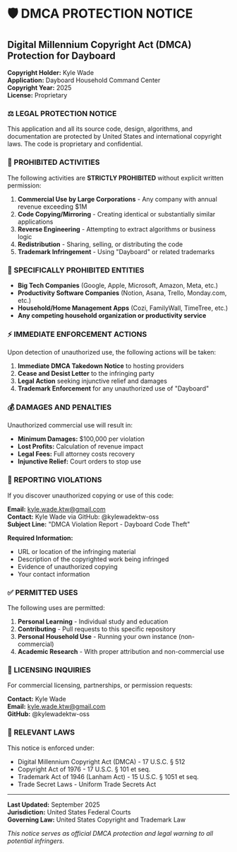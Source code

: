 # 🛡️ DMCA PROTECTION NOTICE

## Digital Millennium Copyright Act (DMCA) Protection for Dayboard

**Copyright Holder:** Kyle Wade  
**Application:** Dayboard Household Command Center  
**Copyright Year:** 2025  
**License:** Proprietary  

### ⚖️ LEGAL PROTECTION NOTICE

This application and all its source code, design, algorithms, and documentation are protected by United States and international copyright laws. The code is proprietary and confidential.

### 🚫 PROHIBITED ACTIVITIES

The following activities are **STRICTLY PROHIBITED** without explicit written permission:

1. **Commercial Use by Large Corporations** - Any company with annual revenue exceeding $1M
2. **Code Copying/Mirroring** - Creating identical or substantially similar applications
3. **Reverse Engineering** - Attempting to extract algorithms or business logic
4. **Redistribution** - Sharing, selling, or distributing the code
5. **Trademark Infringement** - Using "Dayboard" or related trademarks

### 🎯 SPECIFICALLY PROHIBITED ENTITIES

- **Big Tech Companies** (Google, Apple, Microsoft, Amazon, Meta, etc.)
- **Productivity Software Companies** (Notion, Asana, Trello, Monday.com, etc.)
- **Household/Home Management Apps** (Cozi, FamilyWall, TimeTree, etc.)
- **Any competing household organization or productivity service**

### ⚡ IMMEDIATE ENFORCEMENT ACTIONS

Upon detection of unauthorized use, the following actions will be taken:

1. **Immediate DMCA Takedown Notice** to hosting providers
2. **Cease and Desist Letter** to the infringing party
3. **Legal Action** seeking injunctive relief and damages
4. **Trademark Enforcement** for any unauthorized use of "Dayboard"

### 💰 DAMAGES AND PENALTIES

Unauthorized commercial use will result in:
- **Minimum Damages:** $100,000 per violation
- **Lost Profits:** Calculation of revenue impact
- **Legal Fees:** Full attorney costs recovery
- **Injunctive Relief:** Court orders to stop use

### 📧 REPORTING VIOLATIONS

If you discover unauthorized copying or use of this code:

**Email:** kyle.wade.ktw@gmail.com  
**Contact:** Kyle Wade via GitHub: @kylewadektw-oss  
**Subject Line:** "DMCA Violation Report - Dayboard Code Theft"

**Required Information:**
- URL or location of the infringing material
- Description of the copyrighted work being infringed
- Evidence of unauthorized copying
- Your contact information

### ✅ PERMITTED USES

The following uses are permitted:

1. **Personal Learning** - Individual study and education
2. **Contributing** - Pull requests to this specific repository
3. **Personal Household Use** - Running your own instance (non-commercial)
4. **Academic Research** - With proper attribution and non-commercial use

### 📄 LICENSING INQUIRIES

For commercial licensing, partnerships, or permission requests:

**Contact:** Kyle Wade  
**Email:** kyle.wade.ktw@gmail.com  
**GitHub:** @kylewadektw-oss  

### 🔗 RELEVANT LAWS

This notice is enforced under:
- Digital Millennium Copyright Act (DMCA) - 17 U.S.C. § 512
- Copyright Act of 1976 - 17 U.S.C. § 101 et seq.
- Trademark Act of 1946 (Lanham Act) - 15 U.S.C. § 1051 et seq.
- Trade Secret Laws - Uniform Trade Secrets Act

---

**Last Updated:** September 2025  
**Jurisdiction:** United States Federal Courts  
**Governing Law:** United States Copyright and Trademark Law

*This notice serves as official DMCA protection and legal warning to all potential infringers.*
